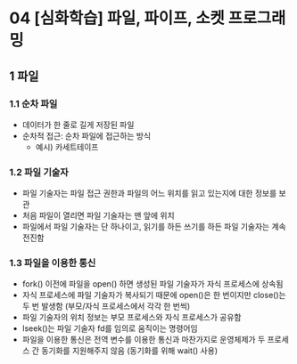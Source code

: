 # 04 [심화학습] 파일, 파이프, 소켓 프로그래밍
## 1 파일
### 1.1 순차 파일
- 데이터가 한 줄로 길게 저장된 파일
- 순차적 접근: 순차 파일에 접근하는 방식
    - 예시) 카세트테이프

### 1.2 파일 기술자
- 파일 기술자는 파일 접근 권한과 파일의 어느 위치를 읽고 있는지에 대한 정보를 보관
- 처음 파일이 열리면 파일 기술자는 맨 앞에 위치
- 파일에서 파일 기술자는 단 하나이고, 읽기를 하든 쓰기를 하든 파일 기술자는 계속 전진함

### 1.3 파일을 이용한 통신
- fork() 이전에 파일을 open() 하면 생성된 파일 기술자가 자식 프로세스에 상속됨
- 자식 프로세스에 파일 기술자가 복사되기 때문에 open()은 한 번이지만 close()는 두 번 발생함 (부모/자식 프로세스에서 각각 한 번씩)
- 파일 기술자의 위치 정보는 부모 프로세스와 자식 프로세스가 공유함
- lseek()는 파일 기술자 fd를 임의로 움직이는 명령어임
- 파일을 이용한 통신은 전역 변수를 이용한 통신과 마찬가지로 운영체제가 두 프로세스 간 동기화를 지원해주지 않음 (동기화를 위해 wait() 사용)